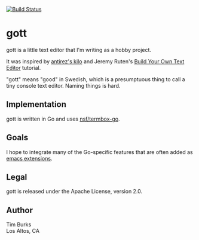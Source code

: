 [![Build Status](https://travis-ci.org/timburks/gott.svg?branch=master)](https://travis-ci.org/timburks/gott)

# gott

gott is a little text editor that I'm writing as a hobby project.

It was inspired by 
[antirez's kilo](http://antirez.com/news/108) 
and Jeremy Ruten's 
[Build Your Own Text Editor](http://viewsourcecode.org/snaptoken/kilo/) 
tutorial.

"gott" means "good" in Swedish, which is a presumptuous thing to 
call a tiny console text editor. Naming things is hard.

## Implementation

gott is written in Go and uses [nsf/termbox-go](https://github.com/nsf/termbox-go).

## Goals

I hope to integrate many of the Go-specific features that are often added as 
[emacs extensions](http://tleyden.github.io/blog/2014/05/22/configure-emacs-as-a-go-editor-from-scratch/).

## Legal

gott is released under the Apache License, version 2.0.

## Author

Tim Burks<br/>
Los Altos, CA
